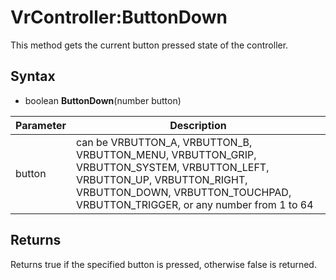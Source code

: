# VrController:ButtonDown

This method gets the current button pressed state of the controller.

## Syntax

- boolean **ButtonDown**(number button)

| Parameter | Description |
|---|---|
| button | can be VRBUTTON_A, VRBUTTON_B, VRBUTTON_MENU, VRBUTTON_GRIP, VRBUTTON_SYSTEM, VRBUTTON_LEFT, VRBUTTON_UP, VRBUTTON_RIGHT, VRBUTTON_DOWN, VRBUTTON_TOUCHPAD, VRBUTTON_TRIGGER, or any number from 1 to 64 |

## Returns

Returns true if the specified button is pressed, otherwise false is returned.
